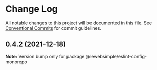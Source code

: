 # Change Log

All notable changes to this project will be documented in this file.
See [Conventional Commits](https://conventionalcommits.org) for commit guidelines.

## 0.4.2 (2021-12-18)

**Note:** Version bump only for package @lewebsimple/eslint-config-monorepo
